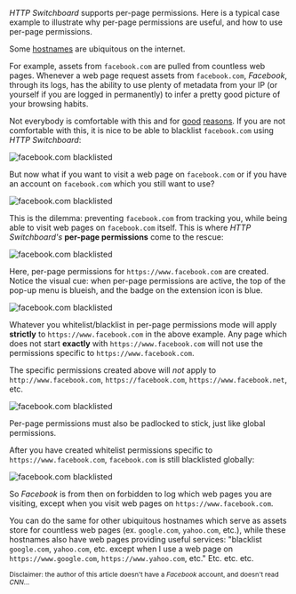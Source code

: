 *HTTP Switchboard* supports per-page permissions. Here is a typical case example to illustrate why per-page permissions are useful, and how to use per-page permissions.

Some [hostnames](https://en.wikipedia.org/wiki/Hostname) are ubiquitous on the internet.

For example, assets from `facebook.com` are pulled from countless web pages. Whenever a web page request assets from `facebook.com`, *Facebook*, through its logs, has the ability to use plenty of metadata from your IP (or yourself if you are logged in permanently) to infer a pretty good picture of your browsing habits.

Not everybody is comfortable with this and for [good](https://www.eff.org/deeplinks/2013/04/disconcerting-details-how-facebook-teams-data-brokers-show-you-targeted-ads) [reasons](http://www.nytimes.com/2013/06/08/technology/tech-companies-bristling-concede-to-government-surveillance-efforts.html). If you are not comfortable with this, it is nice to be able to blacklist `facebook.com` using *HTTP Switchboard*:

![`facebook.com` blacklisted](https://raw.github.com/gorhill/httpswitchboard/master/doc/img/per-permission-facebook-1.png)

But now what if you want to visit a web page on `facebook.com` or if you have an account on `facebook.com` which you still want to use?

![`facebook.com` blacklisted](https://raw.github.com/gorhill/httpswitchboard/master/doc/img/per-permission-facebook-2.png)

This is the dilemma: preventing `facebook.com` from tracking you, while being able to visit web pages on `facebook.com` itself. This is where *HTTP Switchboard's* **per-page permissions** come to the rescue:

![`facebook.com` blacklisted](https://raw.github.com/gorhill/httpswitchboard/master/doc/img/per-permission-facebook-3.png)

Here, per-page permissions for `https://www.facebook.com` are created. Notice the visual cue: when per-page permissions are active, the top of the pop-up menu is blueish, and the badge on the extension icon is blue.

![`facebook.com` blacklisted](https://raw.github.com/gorhill/httpswitchboard/master/doc/img/per-permission-facebook-4.png)

Whatever you whitelist/blacklist in per-page permissions mode will apply **strictly** to `https://www.facebook.com` in the above example. Any page which does not start **exactly** with `https://www.facebook.com` will not use the permissions specific to `https://www.facebook.com`.

The specific permissions created above will *not* apply to `http://www.facebook.com`, `https://facebook.com`, `https://www.facebook.net`, etc.

![`facebook.com` blacklisted](https://raw.github.com/gorhill/httpswitchboard/master/doc/img/per-permission-facebook-5.png)

Per-page permissions must also be padlocked to stick, just like global permissions.

After you have created whitelist permissions specific to `https://www.facebook.com`, `facebook.com` is still blacklisted globally:

![`facebook.com` blacklisted](https://raw.github.com/gorhill/httpswitchboard/master/doc/img/per-permission-facebook-1.png)

So *Facebook* is from then on forbidden to log which web pages you are visiting, except when you visit web pages on `https://www.facebook.com`.

You can do the same for other ubiquitous hostnames which serve as assets store for countless web pages (ex. `google.com`, `yahoo.com`, etc.), while these hostnames also have web pages providing useful services: "blacklist `google.com`, `yahoo.com`, etc. except when I use a web page on `https://www.google.com`, `https://www.yahoo.com`, etc." Etc. etc. etc.

<sup>Disclaimer: the author of this article doesn't have a *Facebook* account, and doesn't read *CNN*...</sup>